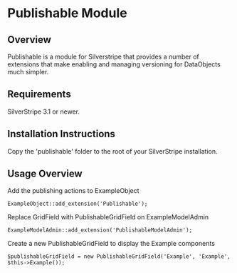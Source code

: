 # Publishable Module

## Overview

Publishable is a module for Silverstripe that provides a number of extensions that make enabling and managing versioning for DataObjects much simpler.

## Requirements

SilverStripe 3.1 or newer.

## Installation Instructions

Copy the 'publishable' folder to the root of your SilverStripe installation.

## Usage Overview

Add the publishing actions to ExampleObject

	ExampleObject::add_extension('Publishable');

Replace GridField with PublishableGridField on ExampleModelAdmin

	ExampleModelAdmin::add_extension('PublishableModelAdmin');

Create a new PublishableGridField to display the Example components

	$publishableGridField = new PublishableGridField('Example', 'Example', $this->Example());